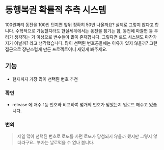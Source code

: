 # 동행복권 확률적 추측 시스템
100원짜리 동전을 100번 던지면 앞뒤 정확히 50번 나올까요? 실제로 그렇지 않다고 합니다. 수학적으로 가능할지라도 현실세계에서는 동전을 튕기는 힘, 동전에 마찰면 등 우리가 생각하는 거 이상으로 변수들이 많이 존재합니다.
그렇다면 로또 시스템도 마찬가지가 아닐까? 라고 생각했습니다. 많이 선택된 번호공들에는 이유가 있지 않을까? 그런 접근으로 장난스럽게 만든 프로젝트이니 재밌게 봐주세요.

## 기능
- 현재까지 가장 많이 선택된 번호 추천

### 확인
- release 에 매주 1등 번호와 비교하여 몇개의 번호가 맞았는지 업로드 해주고 있습니다.

### 번외
> 제일 많이 선택된 번호로 로또를 사면 로또가 당첨되지 않을까 했지만 그렇지 않더라구요.. 부자는 날로먹을 수 없나 봅니다.
